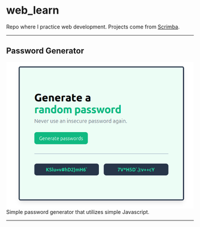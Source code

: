 # web_learn

Repo where I practice web development. Projects come from [Scrimba](https://scrimba.com/the-frontend-developer-career-path-c0j).

---

## Password Generator

<img align="left" alt="Password Generator Showcase" src="./assets/pw_gen.gif" />

Simple password generator that utilizes simple Javascript.

---
